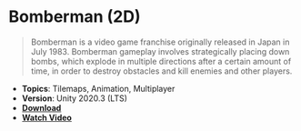 # Bomberman (2D)

> Bomberman is a video game franchise originally released in Japan in July 1983. Bomberman gameplay involves strategically placing down bombs, which explode in multiple directions after a certain amount of time, in order to destroy obstacles and kill enemies and other players.

- **Topics**: Tilemaps, Animation, Multiplayer
- **Version**: Unity 2020.3 (LTS)
- [**Download**](https://github.com/zigurous/unity-bomberman-tutorial/archive/refs/heads/main.zip)
- [**Watch Video**](https://youtu.be/8agb6x5RpOI)
